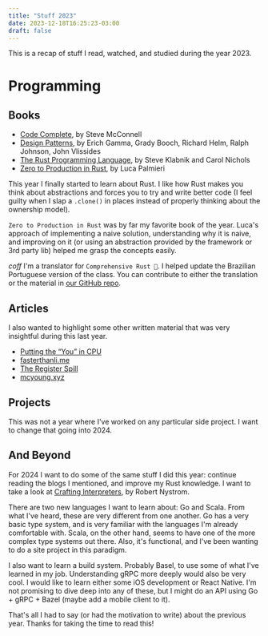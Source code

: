 ```yaml
---
title: "Stuff 2023"
date: 2023-12-18T16:25:23-03:00
draft: false
---
```


This is a recap of stuff I read, watched, and studied during the year 2023.

# Programming
## Books

- [Code Complete](https://www.goodreads.com/book/show/4845), by Steve McConnell
- [Design Patterns](https://www.goodreads.com/en/book/show/85009), by Erich Gamma, Grady Booch, Richard Helm, Ralph Johnson, John Vlissides
- [The Rust Programming Language](https://doc.rust-lang.org/book/title-page.html), by Steve Klabnik and Carol Nichols
- [Zero to Production in Rust](https://www.zero2prod.com/), by Luca Palmieri

This year I finally started to learn about Rust. I like how Rust makes you think about abstractions and forces you to try and write better code (I feel guilty when I slap a `.clone()` in places instead of properly thinking about the ownership model).

`Zero to Production in Rust`  was by far my favorite book of the year. Luca's approach of implementing a naive solution, understanding why it is naive, and improving on it (or using an abstraction provided by the framework or 3rd party lib) helped me grasp the concepts easily.

*coff* I'm a translator for `Comprehensive Rust 🦀`. I helped update the Brazilian Portuguese version of the class. You can contribute to either the translation or the material in [our GitHub repo](https://github.com/google/comprehensive-rust).

## Articles

I also wanted to highlight some other written material that was very insightful during this last year.

- [Putting the “You” in CPU](https://cpu.land/)
- [fasterthanli.me](https://fasterthanli.me/)
- [The Register Spill](https://registerspill.thorstenball.com/)
- [mcyoung.xyz](https://mcyoung.xyz/)

## Projects

This was not a year where I've worked on any particular side project. I want to change that going into 2024.

## And Beyond

For 2024 I want to do some of the same stuff I did this year: continue reading the blogs I mentioned, and improve my Rust knowledge. I want to take a look at [Crafting Interpreters](https://craftinginterpreters.com/), by Robert Nystrom.

There are two new languages I want to learn about: Go and Scala. From what I've heard, these are very different from one another. Go has a very basic type system, and is very familiar with the languages I'm already comfortable with. Scala, on the other hand, seems to have one of the more complex type systems out there. Also, it's functional, and I've been wanting to do a site project in this paradigm.

I also want to learn a build system. Probably Basel, to use some of what I've learned in my job. Understanding gRPC more deeply would also be very cool. I would like to learn either some iOS development or React Native. I'm not promising to dive deep into any of these, but I might do an API using Go + gRPC + Bazel (maybe add a mobile client to it).

That's all I had to say (or had the motivation to write) about the previous year. Thanks for taking the time to read this!
